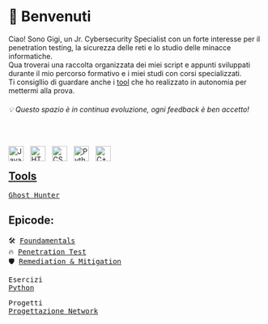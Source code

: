# 👋 Benvenuti

Ciao! Sono Gigi, un Jr. Cybersecurity Specialist con un forte interesse per il penetration testing, la sicurezza delle reti e lo studio delle minacce informatiche. 
<br> Qua troverai una raccolta organizzata dei miei script e appunti sviluppati durante il mio percorso formativo e i miei studi con corsi specializzati.
<br> Ti consigllio di guardare anche i <a href="https://github.com/Gigidotexe/tools">tool</a> che ho realizzato in autonomia per mettermi alla prova.  
<h6>💡 Questo spazio è in continua evoluzione, ogni feedback è ben accetto!</h6>

    
<br><div>
<img align="left" alt="Java" width="30px" style="padding-right:10px;" src="https://cdn.jsdelivr.net/gh/devicons/devicon/icons/java/java-original.svg"/>
<img align="left" alt="HTML" width="30px" style="padding-right:10px;" src="https://cdn.jsdelivr.net/gh/devicons/devicon/icons/html5/html5-plain.svg"/>
<img align="left" alt="CSS" width="30px" style="padding-right:10px;" src="https://cdn.jsdelivr.net/gh/devicons/devicon/icons/css3/css3-plain.svg"/>
<img align="left" alt="Python" width="30px" style="padding-right:10px;" src="https://cdn.jsdelivr.net/gh/devicons/devicon/icons/python/python-plain.svg"/>
<img align="left" alt="C++" width="30px" style="padding-right:10px;" src="https://cdn.jsdelivr.net/gh/devicons/devicon@latest/icons/cplusplus/cplusplus-plain.svg"/>
</div>
<br>

## <a href="https://github.com/Gigidotexe/tools">Tools</a>
<pre>
<a href="https://github.com/Gigidotexe/GHost-Hunter">Ghost Hunter</a>
</pre>

## Epicode:
<pre>
🛠️ <a href="https://github.com/Gigidotexe/Foundamentals">Foundamentals</a>
🔥 <a href="https://github.com/Gigidotexe/WIP/blob/main/README.md">Penetration Test</a>
🛡️ <a href="https://github.com/Gigidotexe/WIP/blob/main/README.md">Remediation & Mitigation</a>
</pre>

<pre>
Esercizi
<a href="https://github.com/Gigidotexe/EserciziPythonEpicode">Python</a>
</pre>

<pre>
Progetti
<a href="https://github.com/Gigidotexe/EserciziPythonEpicode">Progettazione Network</a>
</pre>
